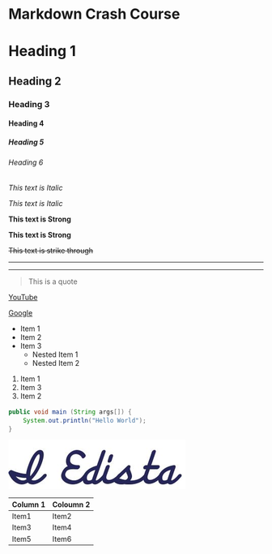 # Markdown Crash Course
<!-- Headings -->
# Heading 1
## Heading 2
### Heading 3
#### Heading 4
##### Heading 5
###### Heading 6

<!-- Italics -->
*This text is Italic*

_This text is Italic_

<!-- Strong Text -->
**This text is Strong**

__This text is Strong__

<!-- Strike Through -->
~~This text is strike through~~

<!-- Horizontal rule -->
---
___

<!-- Blockquote -->
> This is a quote

<!-- Links -->
[YouTube](https://www.youtube.com/)

[Google](https://www.google.com/ "Google Search title")

<!-- Unordered Lists -->
* Item 1
* Item 2
* Item 3
  * Nested Item 1
  * Nested Item 2

<!-- Ordered Lists -->
1. Item 1
2. Item 3
3. Item 2

<!-- Inline Code Blocks -->
```java
public void main (String args[]) {
    System.out.println("Hello World");
}
```
<!-- Images -->
![Signature](./Signed.JPG)

<!-- Tables -->
| Column 1   | Coloumn 2  |
| ---------- | ---------- |
| Item1      | Item2      |
| Item3      | Item4      |
| Item5      | Item6      |